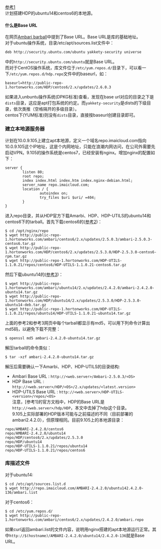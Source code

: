 
[参考1](https://docs.hortonworks.com/HDPDocuments/Ambari-2.4.2.0/bk_ambari-installation/content/setting_up_a_local_repository.html)  
计划搭建HDP的ubuntu14和centos6的本地源。  

#### 什么是Base URL
在网页[Ambari barball](https://docs.hortonworks.com/HDPDocuments/Ambari-2.4.2.0/bk_ambari-installation/content/ambari_repositories.html)中提到了Base URL。Base URL是库的基础地址。  
对于ubuntu操作系统，目录/etc/apt/sources.list文件中：
```
deb http://security.ubuntu.com/ubuntu yakkety-security universe
```
中的```http://security.ubuntu.com/ubuntu```就是Base URL。  
而对于CentOS操作系统，库文件位于```/etc/yum.repos.d/```目录下，可以看一下```/etc/yum.repos.d/hdp.repo```文件中的baseurl，如：
```
baseurl=http://public-repo-1.hortonworks.com/HDP/centos6/2.x/updates/2.6.0.3
```
如果进入unbuntu操作系统(DPKG标准)查看，发现在base url对应的目录之下是```dists```目录，这应是apt打包系统的约定。而```yakkety-security```是dists的下级目录，依次类推（空格隔开的多级目录）。   
centos下(YUM标准)则没有```dists```目录，直接按baseurl创建目录即可。  

### 建立本地源服务器
计划在10.0.9.105上建立apt本地源，定义一个域名repo.imaicloud.com指向10.0.9.105这个IP地址，这是个内网地址，只能在浪潮内网访问，在公司外需要先启动VPN。9.105的操作系统是centos7，已经安装有nginx。增加nginx的配置如下：
```
server {
        listen 80;
        root repo;
        index index.html index.htm index.nginx-debian.html;
        server_name repo.imaicloud.com;
        location / {
                autoindex on;
                try_files $uri $uri/ =404;
        }
}
```
进入repo目录，并从HDP官方下载Amarbi、HDP、HDP-UTILS的ubuntu14和centos6下的tarball。首先下载centos6的([参考2](http://docs.hortonworks.com/HDPDocuments/Ambari-2.5.0.3/bk_ambari-installation/content/hdp_26_repositories.html))：
```
$ cd /opt/nginx/repo
$ wget http://public-repo-1.hortonworks.com/ambari/centos6/2.x/updates/2.5.0.3/ambari-2.5.0.3-centos6.tar.gz
$ wget http://public-repo-1.hortonworks.com/HDP/centos6/2.x/updates/2.5.3.0/HDP-2.5.3.0-centos6-rpm.tar.gz
$ wget http://public-repo-1.hortonworks.com/HDP-UTILS-1.1.0.21/repos/centos6/HDP-UTILS-1.1.0.21-centos6.tar.gz
```
然后下载ubuntu14的([参考3](https://docs.hortonworks.com/HDPDocuments/Ambari-2.4.2.0/bk_ambari-installation/content/hdp_25_repositories.html))：
```
$ wget http://public-repo-1.hortonworks.com/ambari/ubuntu14/2.x/updates/2.4.2.0/ambari-2.4.2.0-ubuntu14.tar.gz
$ wget http://public-repo-1.hortonworks.com/HDP/ubuntu14/2.x/updates/2.5.3.0/HDP-2.5.3.0-ubuntu14-deb.tar.gz
$ wget http://public-repo-1.hortonworks.com/HDP-UTILS-1.1.0.21/repos/ubuntu14/HDP-UTILS-1.1.0.21-ubuntu14.tar.gz
```
上面的参考2和参考3网页中每个tarball都显示有md5，可以用下列命令计算出md5码，以避免下载不完整：
```
$ openssl md5 ambari-2.4.2.0-ubuntu14.tar.gz
```
解压tarball的命令类似：
```
$ tar -xzf ambari-2.4.2.0-ubuntu14.tar.gz
```
解压后需要确认一下Amarbi、HDP、HDP-UTILS的目录结构:  
 - Ambari Base URL : ```http://<web.server>/Ambari-2.5.0.3/<OS>```
 - HDP Base URL : ```http://<web.server>/HDP/<OS>/2.x/updates/<latest.version>```
 - HDP-UTILS Base URL : ```http://<web.server>/HDP-UTILS-<version>/repos/<OS>```  
注意，[参考1]的官方文档中，HDP的Base URL是```http://<web.server>/hdp/HDP```，本文中去掉了hdp这个目录。  
9.105上实际部署的HDP版本可能与之前描述的不同（目前部署的ambari2.4.2.0），但原理相同。目前9.105上的本地源目录：
```
repo/AMBARI-2.4.2.0/centos6
repo/AMBARI-2.4.2.0/ubuntu14
repo/HDP/centos6/2.x/updates/2.5.3.0
repo/HDP/ubuntu14
repo/HDP-UTILS-1.1.0.21/repos/ubuntu14
repo/HDP-UTILS-1.1.0.21/repos/centos6
```


### 库描述文件 
对于ubuntu14:
```
$ cd /etc/apt/sources.list.d
$ wget http://repo.imaicloud.com/AMBARI-2.4.2.0/ubuntu142.4.2.0-136/ambari.list
```
对于centos6：
```
$ cd /etc/yum.repos.d/
$ wget http://public-repo-1.hortonworks.com/ambari/centos6/2.x/updates/2.4.2.0/ambari.repo
```

如果curl返回ambari.list的文件内容，说明用nginx搭建的apt本地源运行正常。其中```http://$(hostname)/AMBARI-2.4.2.0/ubuntu14/2.4.2.0-136```就是Base URL。  
